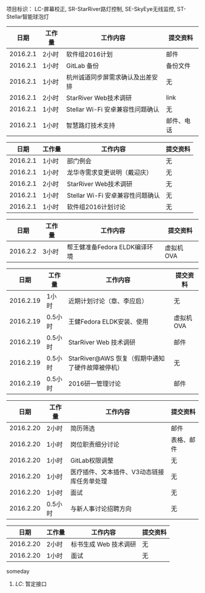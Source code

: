 项目标识： LC-屏幕校正, SR-StarRiver路灯控制, SE-SkyEye无线监控, ST-Stellar智能球泡灯

日期  | 工作量 | 工作内容 | 提交资料
-----|-------| --------|-----
2016.2.1 | 2小时 | 软件组2016计划 | 邮件
2016.2.1 | 1小时 | GitLab 备份  | 备份文件
2016.2.1 | 1小时 | 杭州诚道同步屏需求确认及出差安排  | 无
2016.2.1 | 2小时 | StarRiver Web技术调研  | link
2016.2.1 | 1小时 | Stellar Wi-Fi 安卓兼容性问题确认  | 无
2016.2.1 | 1小时 | 智慧路灯技术支持  | 邮件、电话

日期  | 工作量 | 工作内容 | 提交资料
-----|-------| --------|-----
2016.2.1 | 1小时 | 部门例会 | 无
2016.2.1 | 1小时 | 龙华寺需求变更说明（戴迎庆） | 无
2016.2.1 | 2小时 | StarRiver Web技术调研 | 无
2016.2.1 | 1小时 | Stellar Wi-Fi 安卓兼容性问题确认 | 无
2016.2.1 | 1小时 | 软件组2016计划讨论 | 无

日期  | 工作量 | 工作内容 | 提交资料
-----|-------| --------|-----
2016.2.2 | 3小时 | 帮王健准备Fedora ELDK编译环境 | 虚拟机OVA

日期  | 工作量 | 工作内容 | 提交资料
-----|-------| --------|-----
2016.2.19 | 1小时 | 近期计划讨论（章、李应启） | 无
2016.2.19 | 0.5小时 | 王健Fedora ELDK安装、使用| 虚拟机OVA
2016.2.19 | 0.5小时 | StarRiver Web 技术调研 | 邮件
2016.2.19 | 0.5小时 | StarRiver@AWS 恢复（假期中通知了硬件故障被停机） | 无
2016.2.19 | 0.5小时 | 2016研一管理讨论 | 邮件

日期  | 工作量 | 工作内容 | 提交资料
-----|-------| --------|-----
2016.2.20 | 2小时 | 简历筛选 | 邮件
2016.2.20 | 1小时 | 岗位职责细分讨论 | 表格、邮件
2016.2.20 | 1小时 | GitLab权限调整 | 无
2016.2.20 | 1小时 | 医疗插件、文本插件、V3动态链接库任务单处理 | 无
2016.2.20 | 1小时 | 面试 | 无
2016.2.20 | 0.5小时 | 与新人事讨论招聘方向 | 无

日期  | 工作量 | 工作内容 | 提交资料
-----|-------| --------|-----
2016.2.20 | 2小时 | 标书生成 Web 技术调研 | 无
2016.2.20 | 1小时 | 面试 | 无

someday

1. *LC*: 暂定接口

[//]: # (comment)
